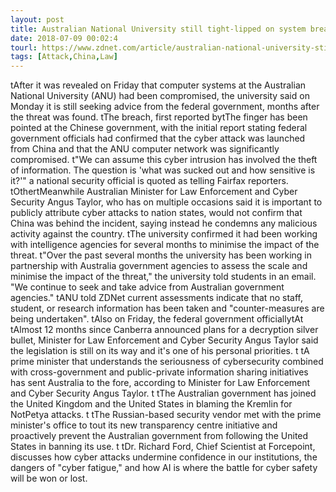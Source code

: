```yaml
---
layout: post
title: Australian National University still tight-lipped on system breach
date: 2018-07-09 00:02:4
tourl: https://www.zdnet.com/article/australian-national-university-still-tight-lipped-on-system-breach/
tags: [Attack,China,Law]
---
```

 tAfter it was revealed on Friday that computer systems at the Australian National University (ANU) had been compromised, the university said on Monday it is still seeking advice from the federal government, months after the threat was found. tThe breach, first reported bytThe finger has been pointed at the Chinese government, with the initial report stating federal government officials had confirmed that the cyber attack was launched from China and that the ANU computer network was significantly compromised. t"We can assume this cyber intrusion has involved the theft of information. The question is 'what was sucked out and how sensitive is it?'" a national security official is quoted as telling Fairfax reporters. tOthertMeanwhile Australian Minister for Law Enforcement and Cyber Security Angus Taylor, who has on multiple occasions said it is important to publicly attribute cyber attacks to nation states, would not confirm that China was behind the incident, saying instead he condemns any malicious activity against the country. tThe university confirmed it had been working with intelligence agencies for several months to minimise the impact of the threat. t"Over the past several months the university has been working in partnership with Australia government agencies to assess the scale and minimise the impact of the threat," the university told students in an email. "We continue to seek and take advice from Australian government agencies." tANU told ZDNet current assessments indicate that no staff, student, or research information has been taken and "counter-measures are being undertaken". tAlso on Friday, the federal government officiallytAt tAlmost 12 months since Canberra announced plans for a decryption silver bullet, Minister for Law Enforcement and Cyber Security Angus Taylor said the legislation is still on its way and it's one of his personal priorities. t tA prime minister that understands the seriousness of cybersecurity combined with cross-government and public-private information sharing initiatives has sent Australia to the fore, according to Minister for Law Enforcement and Cyber Security Angus Taylor. t tThe Australian government has joined the United Kingdom and the United States in blaming the Kremlin for NotPetya attacks. t tThe Russian-based security vendor met with the prime minister's office to tout its new transparency centre initiative and proactively prevent the Australian government from following the United States in banning its use. t tDr. Richard Ford, Chief Scientist at Forcepoint, discusses how cyber attacks undermine confidence in our institutions, the dangers of "cyber fatigue," and how AI is where the battle for cyber safety will be won or lost.